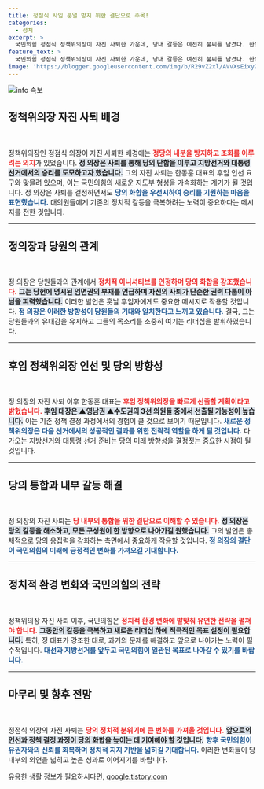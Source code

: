 ```yaml
---
title: 정점식 사임 분열 방지 위한 결단으로 주목!
categories:
  - 정치
excerpt: >
  국민의힘 정점식 정책위의장이 자진 사퇴한 가운데, 당내 갈등은 여전히 불씨를 남겼다. 한동훈 대표의 당직자 일괄 사퇴 요구에 따른 결정으로, 후임 인선에 따라 정치적 균형이 변화할 예정이다.
feature_text: >
  국민의힘 정점식 정책위의장이 자진 사퇴한 가운데, 당내 갈등은 여전히 불씨를 남겼다. 한동훈 대표의 당직자 일괄 사퇴 요구에 따른 결정으로, 후임 인선에 따라 정치적 균형이 변화할 예정이다.
image: 'https://blogger.googleusercontent.com/img/b/R29vZ2xl/AVvXsEixyZcFfHzMRdzZMjFBmAUKJYCLCGyLL1o632UiGVXcaFdKo_bkvkuCioo0uUKlGfBVcT3P84aROyZIXSBEx3Aw5nCQ3pTgDom1WDC4m8eifvWiAmWEEVb4x6G_l8C0QH225ldMjyaFvpxGEBGNO37VmDTDMHGhJPq73UglMfDca1-0aw/s1600/blogspot.png'
---
```


<p><img src="https://blogger.googleusercontent.com/img/b/R29vZ2xl/AVvXsEixyZcFfHzMRdzZMjFBmAUKJYCLCGyLL1o632UiGVXcaFdKo_bkvkuCioo0uUKlGfBVcT3P84aROyZIXSBEx3Aw5nCQ3pTgDom1WDC4m8eifvWiAmWEEVb4x6G_l8C0QH225ldMjyaFvpxGEBGNO37VmDTDMHGhJPq73UglMfDca1-0aw/s1600/blogspot.png" alt="info 속보" /></p>

<h2 data-ke-size="size26">정책위의장 자진 사퇴 배경</h2>

<p data-ke-size="size16">&nbsp;</p>

<p>정책위의장인 정점식 의장이 자진 사퇴한 배경에는 <b><span style="color: #ee2323;">정당의 내분을 방지하고 조화를 이루려는 의지</span></b>가 있었습니다. <b><span style="background-color: #21538527;">정 의장은 사퇴를 통해 당의 단합을 이루고 지방선거와 대통령 선거에서의 승리를 도모하고자 했습니다.</span></b> 그의 자진 사퇴는 한동훈 대표의 후임 인선 요구와 맞물려 있으며, 이는 국민의힘의 새로운 지도부 형성을 가속화하는 계기가 될 것입니다. 정 의장은 사퇴를 결정하면서도 <b><span style="color: #1a5490;">당의 화합을 우선시하여 승리를 기원하는 마음을 표현했습니다.</span></b> 대의원들에게 기존의 정치적 갈등을 극복하려는 노력이 중요하다는 메시지를 전한 것입니다. </p>

<hr>

<h2 data-ke-size="size26">정의장과 당원의 관계</h2>

<p data-ke-size="size16">&nbsp;</p>

<p>정 의장은 당원들과의 관계에서 <b><span style="color: #ee2323;">정치적 이니셔티브를 인정하며 당의 화합을 강조했습니다.</span></b> <b><span style="background-color: #21538527;">그는 당헌에 명시된 임면권의 부재를 언급하며 자신의 사퇴가 단순한 권력 다툼이 아님을 피력했습니다.</span></b> 이러한 발언은 훗날 후임자에게도 중요한 메시지로 작용할 것입니다. <b><span style="color: #1a5490;">정 의장은 이러한 방향성이 당원들의 기대와 일치한다고 느끼고 있습니다.</span></b> 결국, 그는 당원들과의 유대감을 유지하고 그들의 목소리를 소중히 여기는 리더십을 발휘하였습니다.</p>

<hr>

<h2 data-ke-size="size26">후임 정책위의장 인선 및 당의 방향성</h2>

<p data-ke-size="size16">&nbsp;</p>

<p>정 의장의 자진 사퇴 이후 한동훈 대표는 <b><span style="color: #ee2323;">후임 정책위의장을 빠르게 선출할 계획이라고 밝혔습니다.</span></b> <b><span style="background-color: #21538527;">후임 대장은 ▲영남권 ▲수도권의 3선 의원들 중에서 선출될 가능성이 높습니다.</span></b> 이는 기존 정책 결정 과정에서의 경험이 클 것으로 보이기 때문입니다. <b><span style="color: #1a5490;">새로운 정책위의장은 다음 선거에서의 성공적인 결과를 위한 전략적 역할을 하게 될 것입니다.</span></b> 다가오는 지방선거와 대통령 선거 준비는 당의 미래 방향성을 결정짓는 중요한 시점이 될 것입니다.</p>

<hr>

<h2 data-ke-size="size26">당의 통합과 내부 갈등 해결</h2>

<p data-ke-size="size16">&nbsp;</p>

<p>정 의장의 자진 사퇴는 <b><span style="color: #ee2323;">당 내부의 통합을 위한 결단으로 이해할 수 있습니다.</span></b> <b><span style="background-color: #21538527;">정 의장은 당의 갈등을 해소하고, 모든 구성원이 한 방향으로 나아가길 원했습니다.</span></b> 그의 발언은 총체적으로 당의 응집력을 강화하는 측면에서 중요하게 작용할 것입니다. <b><span style="color: #1a5490;">정 의장의 결단이 국민의힘의 미래에 긍정적인 변화를 가져오길 기대합니다.</span></b></p>

<hr>

<h2 data-ke-size="size26">정치적 환경 변화와 국민의힘의 전략</h2>

<p data-ke-size="size16">&nbsp;</p>

<p>정책위의장 자진 사퇴 이후, 국민의힘은 <b><span style="color: #ee2323;">정치적 환경 변화에 발맞춰 유연한 전략을 펼쳐야 합니다.</span></b> <b><span style="background-color: #21538527;">그동안의 갈등을 극복하고 새로운 리더십 하에 적극적인 목표 설정이 필요합니다.</span></b> 특히, 정 대표가 강조한 대로, 과거의 문제를 해결하고 앞으로 나아가는 노력이 필수적입니다. <b><span style="color: #1a5490;">대선과 지방선거를 앞두고 국민의힘이 일관된 목표로 나아갈 수 있기를 바랍니다.</span></b></p>

<hr>

<h2 data-ke-size="size26">마무리 및 향후 전망</h2>

<p data-ke-size="size16">&nbsp;</p>

<p>정점식 의장의 자진 사퇴는 <b><span style="color: #ee2323;">당의 정치적 분위기에 큰 변화를 가져올 것입니다.</span></b> <b><span style="background-color: #21538527;">앞으로의 인선과 정책 결정 과정이 당의 화합을 높이는 데 기여해야 할 것입니다.</span></b> <b><span style="color: #1a5490;">향후 국민의힘이 유권자와의 신뢰를 회복하며 정치적 지지 기반을 넓히길 기대합니다.</span></b> 이러한 변화들이 당 내부의 외연을 넓히고 높은 성과로 이어지기를 바랍니다.</p>
유용한 생활 정보가 필요하시다면, <a href="https://qoogle.tistory.com" rel="dofollow">qoogle.tistory.com</a>


